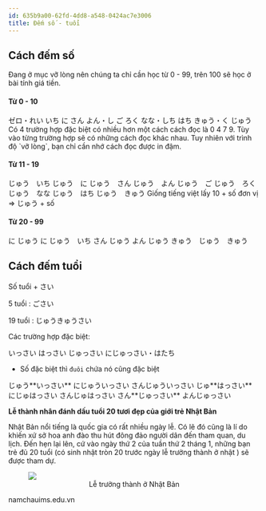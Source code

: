 ```yaml
---
id: 635b9a00-62fd-4dd8-a548-0424ac7e3006
title: Đếm số - tuổi
---
```


<InlineToc />

## Cách đếm số

Đang ở mục vỡ lòng nên chúng ta chỉ cần học từ 0 - 99, trên 100 sẽ học ở bài tính giá tiền.

<Recipes showNavigate={false} showChallangeDescription={false} titleText="Counting">

#### Từ 0 - 10


<VTable>
  <VItem meaning="0">
    <Kanji><CodeStep step={1}>ゼロ</CodeStep>・れい</Kanji>
  </VItem>
  <VItem meaning="1">
    <Kanji>いち</Kanji>
  </VItem>
  <VItem meaning="2">
    <Kanji>に</Kanji>
  </VItem>
  <VItem meaning="3">
    <Kanji>さん</Kanji>
  </VItem>
  <VItem meaning="4">
    <Kanji><CodeStep step={1}>よん</CodeStep>・し</Kanji>
  </VItem>
  <VItem meaning="5">
    <Kanji>ご</Kanji>
  </VItem>
  <VItem meaning="6">
    <Kanji>ろく</Kanji>
  </VItem>
  <VItem meaning="7">
    <Kanji><CodeStep step={1}>なな</CodeStep>・しち</Kanji>
  </VItem>
  <VItem meaning="8">
    <Kanji>はち</Kanji>
  </VItem>
  <VItem meaning="9">
    <Kanji><CodeStep step={1}>きゅう</CodeStep>・く</Kanji>
  </VItem>
  <VItem meaning="10">
    <Kanji>じゅう</Kanji>
  </VItem>
</VTable>

<Note>
 Có 4 trường hợp đặc biệt có nhiều hơn một cách cách đọc là 0 4 7 9. Tùy vào từng trường hợp sẽ có những cách đọc khác nhau. Tuy nhiên với trình độ `vỡ lòng`, bạn chỉ cần nhớ cách đọc được in đậm.
</Note>

<Solution />

#### Từ 11 - 19

<VTable>
  <VItem meaning="11">
    <Kanji>じゅう　いち</Kanji>
  </VItem>
  <VItem meaning="12">
    <Kanji>じゅう　に</Kanji>
  </VItem>
  <VItem meaning="13">
    <Kanji>じゅう　さん</Kanji>
  </VItem>
  <VItem meaning="14">
    <Kanji>じゅう　<CodeStep step={1}>よん</CodeStep></Kanji>
  </VItem>
  <VItem meaning="15">
    <Kanji>じゅう　ご</Kanji>
  </VItem>
  <VItem meaning="16">
    <Kanji>じゅう　ろく</Kanji>
  </VItem>
  <VItem meaning="17">
    <Kanji>じゅう　<CodeStep step={1}>なな</CodeStep></Kanji>
  </VItem>
  <VItem meaning="18">
    <Kanji>じゅう　はち</Kanji>
  </VItem>
  <VItem meaning="19">
    <Kanji>じゅう　<CodeStep step={1}>きゅう</CodeStep></Kanji>
  </VItem>
</VTable>

<Note>
Giống tiếng việt lấy 10 + số đơn vị => <CodeStep step={1}><Kanji>じゅう</Kanji></CodeStep> + số 
</Note>

<Solution />

#### Từ 20 - 99

<VTable>
  <VItem meaning="20">
    <Kanji>に じゅう</Kanji>
  </VItem>
  <VItem meaning="21">
    <Kanji>に じゅう　いち</Kanji>
  </VItem>
  <VItem meaning="30">
    <Kanji>さん じゅう</Kanji>
  </VItem>
  <VItem meaning="40">
    <Kanji>よん じゅう</Kanji>
  </VItem>
  <VItem meaning="99">
    <Kanji>きゅう　じゅう　きゅう</Kanji>
  </VItem>
</VTable>

<Solution />

</Recipes>


## Cách đếm tuổi

<span className="text-red-40 px-3 py-2 text-2xl border-solid border-[2px] border-purple-50">Số tuổi + <Kanji>さい</Kanji></span>

5 tuổi : ご<Kanji><CodeStep step={1}>さい</CodeStep></Kanji>

19 tuổi : じゅうきゅう<Kanji><CodeStep step={1}>さい</CodeStep></Kanji>


<Note>

Các trường hợp đặc biệt: 

<VTable>
 <VItem meaning="1">
  <Kanji>いっさい</Kanji>
 </VItem>
<VItem meaning="8">
  <Kanji>はっさい</Kanji>
</VItem>
<VItem meaning="10">
  <Kanji>じゅっさい</Kanji>
</VItem>
<VItem meaning="20">
  <Kanji>にじゅっさい・はたち</Kanji>
</VItem>
</VTable>

- Số đặc biệt thì `đuôi` chứa nó cũng đặc biệt

<VTable>
  <VItem meaning="11">
    <Kanji>じゅう**いっさい**</Kanji>
  </VItem>
  <VItem meaning="21">
    <Kanji>にじゅういっさい</Kanji>
  </VItem>
  <VItem meaning="31">
    <Kanji>さんじゅういっさい</Kanji>
  </VItem>
  <VItem meaning="18">
    <Kanji>じゅ**はっさい**</Kanji>
  </VItem>
  <VItem meaning="28">
    <Kanji>にじゅはっさい</Kanji>
  </VItem>
  <VItem meaning="38">
    <Kanji>さんじゅはっさい</Kanji>
  </VItem>
  <VItem meaning="30">
    <Kanji>さん**じゅっさい**</Kanji>
  </VItem>
  <VItem meaning="40">
    <Kanji>よんじゅっさい</Kanji>
  </VItem>
</VTable>

</Note>

<Culture>

**Lễ thành nhân đánh dấu tuổi 20 tươi đẹp của giới trẻ Nhật Bản**

Nhật Bản nổi tiếng là quốc gia có rất nhiều ngày lễ. Có lẽ đó cũng là lí do khiến xứ sở hoa anh đào thu hút đông đảo người dân đến tham quan, du lịch. Đến hẹn lại lên, cứ vào ngày thứ 2 của tuần thứ 2  tháng 1, những bạn trẻ đủ 20 tuổi (có sinh nhật tròn 20 trước ngày lễ trưởng thành ở nhật ) sẽ được tham dự. 

<figure>
<img src="https://namchauims.edu.vn/uploads/images/le-truong-thanh-o-nhat.jpg" style={{margin: '0 auto'}} />
  <figcaption align="center">Lễ trưởng thành ở Nhật Bản</figcaption>
</figure>

<Via href="https://namchauims.edu.vn/le-truong-thanh-o-nhat/">namchauims.edu.vn</Via>
</Culture>